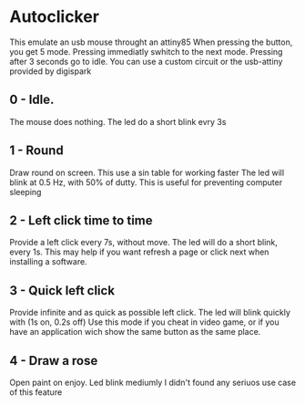 # Autoclicker
This emulate an usb mouse throught an attiny85
When pressing the button, you get 5 mode.
Pressing immediatly swhitch to the next mode. Pressing after 3 seconds go to
idle.
You can use a custom circuit or the usb-attiny provided by digispark

## 0 - Idle.
The mouse does nothing.
The led do a short blink evry 3s

## 1 - Round
Draw round on screen. This use a sin table for working faster
The led will blink at 0.5 Hz, with 50% of dutty.
This is useful for preventing computer sleeping

## 2 - Left click time to time
Provide a left click every 7s, without move.
The led will do a short blink, every 1s.
This may help if you want refresh a page or click next when installing a
software.

## 3 - Quick left click
Provide infinite and as quick as possible left click.
The led will blink quickly with (1s on, 0.2s off)
Use this mode if you cheat in video game, or if you have an application wich
show the same button as the same place.

## 4 - Draw a rose
Open paint on enjoy.
Led blink mediumly
I didn't found any seriuos use case of this feature
